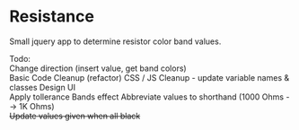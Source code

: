 Resistance
==========

Small jquery app to determine resistor color band values. 




Todo:  
Change direction (insert value, get band colors)  
Basic Code Cleanup  (refactor)
CSS / JS Cleanup - update variable names & classes 
Design UI  
Apply tollerance Bands effect
Abbreviate values to shorthand (1000 Ohms --> 1K Ohms)  
~~Update values given when all black~~